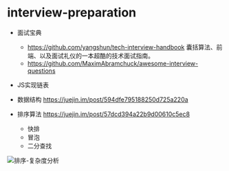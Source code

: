 # interview-preparation

- 面试宝典
  - <https://github.com/yangshun/tech-interview-handbook> 囊括算法、前端、以及面试礼仪的一本超酷的技术面试指南。
  - https://github.com/MaximAbramchuck/awesome-interview-questions

- JS实现链表

- 数据结构 <https://juejin.im/post/594dfe795188250d725a220a>
- 排序算法 <https://juejin.im/post/57dcd394a22b9d00610c5ec8>

  - 快排
  - 冒泡
  - 二分查找

![排序-复杂度分析](https://user-gold-cdn.xitu.io/2016/11/29/4abde1748817d7f35f2bf8b6a058aa40)
